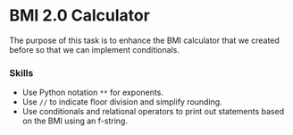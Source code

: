 # BMI 2.0 Calculator
The purpose of this task is to enhance the BMI calculator that we created before so that we can implement conditionals.

### Skills
  - Use Python notation `**` for exponents.
  - Use `//` to indicate floor division and simplify rounding.
  - Use conditionals and relational operators to print out statements based on the BMI using an f-string.
